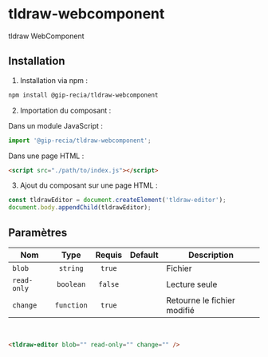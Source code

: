 # **tldraw-webcomponent**

tldraw WebComponent

## **Installation**

1. Installation via npm :

```sh
npm install @gip-recia/tldraw-webcomponent
```

2. Importation du composant :

Dans un module JavaScript :

```js
import '@gip-recia/tldraw-webcomponent';
```

Dans une page HTML :

```html
<script src="./path/to/index.js"></script>
```

3. Ajout du composant sur une page HTML :

```js
const tldrawEditor = document.createElement('tldraw-editor');
document.body.appendChild(tldrawEditor);
```

## **Paramètres**

| Nom         |    Type    | Requis  | Default | Description                 |
| ----------- | :--------: | :-----: | :-----: | --------------------------- |
| `blob`      |  `string`  | `true`  |         | Fichier                     |
| `read-only` | `boolean`  | `false` |         | Lecture seule               |
| `change`    | `function` | `true`  |         | Retourne le fichier modifié |

<br/>

```html
<tldraw-editor blob="" read-only="" change="" />
```

